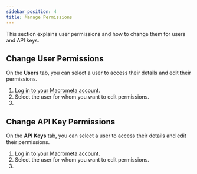 ```yaml
---
sidebar_position: 4
title: Manage Permissions
---
```


This section explains user permissions and how to change them for users and API keys.

## Change User Permissions

On the **Users** tab, you can select a user to access their details and edit their permissions.

1. [Log in to your Macrometa account](https://auth.paas.macrometa.io/).
1. Select the user for whom you want to edit permissions.
1. 

## Change API Key Permissions

On the **API Keys** tab, you can select a user to access their details and edit their permissions.

1. [Log in to your Macrometa account](https://auth.paas.macrometa.io/).
1. Select the user for whom you want to edit permissions.
1. 